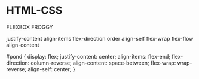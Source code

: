 # HTML-CSS

FLEXBOX FROGGY

justify-content
align-items
flex-direction
order
align-self
flex-wrap
flex-flow
align-content

#pond {
  display: flex;
justify-content: center;
align-items: flex-end;
flex-direction: column-reverse;
align-content: space-between;
flex-wrap: wrap-reverse;
align-self: center;
}
